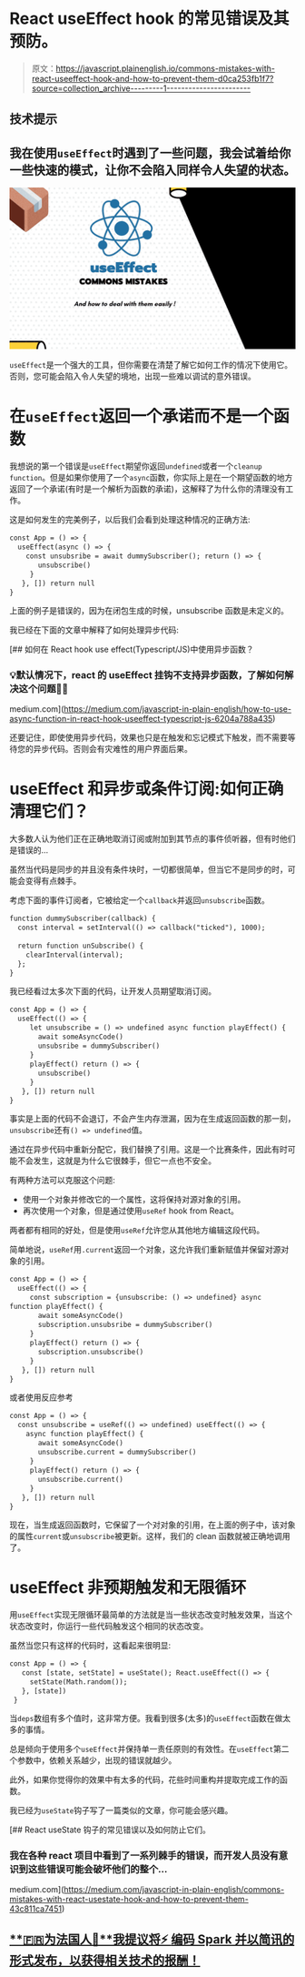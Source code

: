 # React useEffect hook 的常见错误及其预防。

> 原文：<https://javascript.plainenglish.io/commons-mistakes-with-react-useeffect-hook-and-how-to-prevent-them-d0ca253fb1f7?source=collection_archive---------1----------------------->

## 技术提示

## 我在使用`useEffect`时遇到了一些问题，我会试着给你一些快速的模式，让你不会陷入同样令人失望的状态。

![](img/b0ad4c25fcb3cc8e1dead30b824a38fe.png)

`useEffect`是一个强大的工具，但你需要在清楚了解它如何工作的情况下使用它。否则，您可能会陷入令人失望的境地，出现一些难以调试的意外错误。

# 在`useEffect`返回一个承诺而不是一个函数

我想说的第一个错误是`useEffect`期望你返回`undefined`或者一个`cleanup function`。但是如果你使用了一个`async`函数，你实际上是在一个期望函数的地方返回了一个承诺(有时是一个解析为函数的承诺)，这解释了为什么你的清理没有工作。

这是如何发生的完美例子，以后我们会看到处理这种情况的正确方法:

```
const App = () => {   
  useEffect(async () => {
    const unsubsribe = await dummySubscriber(); return () => {
       unsubscribe()
     }
   }, []) return null
}
```

上面的例子是错误的，因为在闭包生成的时候，unsubscribe 函数是未定义的。

我已经在下面的文章中解释了如何处理异步代码:

[](https://medium.com/javascript-in-plain-english/how-to-use-async-function-in-react-hook-useeffect-typescript-js-6204a788a435) [## 如何在 React hook use effect(Typescript/JS)中使用异步函数？

### 💡默认情况下，react 的 useEffect 挂钩不支持异步函数，了解如何解决这个问题💪🏻

medium.com](https://medium.com/javascript-in-plain-english/how-to-use-async-function-in-react-hook-useeffect-typescript-js-6204a788a435) 

还要记住，即使使用异步代码，效果也只是在触发和忘记模式下触发，而不需要等待您的异步代码。否则会有灾难性的用户界面后果。

# useEffect 和异步或条件订阅:如何正确清理它们？

大多数人认为他们正在正确地取消订阅或附加到其节点的事件侦听器，但有时他们是错误的…

虽然当代码是同步的并且没有条件块时，一切都很简单，但当它不是同步的时，可能会变得有点棘手。

考虑下面的事件订阅者，它被给定一个`callback`并返回`unsubscribe`函数。

```
function dummySubscriber(callback) {
  const interval = setInterval(() => callback("ticked"), 1000);

  return function unSubscribe() {
    clearInterval(interval);
  };
}
```

我已经看过太多次下面的代码，让开发人员期望取消订阅。

```
const App = () => {   
  useEffect(() => {
     let unsubscribe = () => undefined async function playEffect() {
       await someAsyncCode()
       unsubsribe = dummySubscriber()
     }
     playEffect() return () => {
       unsubscribe()
     }
   }, []) return null
}
```

事实是上面的代码不会退订，不会产生内存泄漏，因为在生成返回函数的那一刻，`unsubscribe`还有`() => undefined`值。

通过在异步代码中重新分配它，我们替换了引用。这是一个比赛条件，因此有时可能不会发生，这就是为什么它很棘手，但它一点也不安全。

有两种方法可以克服这个问题:

*   使用一个对象并修改它的一个属性，这将保持对源对象的引用。
*   再次使用一个对象，但是通过使用`useRef` hook from React。

两者都有相同的好处，但是使用`useRef`允许您从其他地方编辑这段代码。

简单地说，`useRef`用`.current`返回一个对象，这允许我们重新赋值并保留对源对象的引用。

```
const App = () => {   
  useEffect(() => {
     const subscription = {unsubscribe: () => undefined} async function playEffect() {
       await someAsyncCode()
       subscription.unsubsribe = dummySubscriber()
     }
     playEffect() return () => {
       subscription.unsubscribe()
     }
   }, []) return null
}
```

或者使用反应参考

```
const App = () => {   
  const unsubscribe = useRef(() => undefined) useEffect(() => {
    async function playEffect() {
       await someAsyncCode()
       unsubscribe.current = dummySubscriber()
     }
     playEffect() return () => {
       unsubscribe.current()
     }
   }, []) return null
}
```

现在，当生成返回函数时，它保留了一个对对象的引用，在上面的例子中，该对象的属性`current`或`unsubscribe`被更新。这样，我们的 clean 函数就被正确地调用了。

# useEffect 非预期触发和无限循环

用`useEffect`实现无限循环最简单的方法就是当一些状态改变时触发效果，当这个状态改变时，你运行一些代码触发这个相同的状态改变。

虽然当您只有这样的代码时，这看起来很明显:

```
const App = () => {
   const [state, setState] = useState(); React.useEffect(() => {
     setState(Math.random());
   }, [state])
 }
```

当`deps`数组有多个值时，这非常方便。我看到很多(太多)的`useEffect`函数在做太多的事情。

总是倾向于使用多个`useEffect`并保持单一责任原则的有效性。在`useEffect`第二个参数中，依赖关系越少，出现的错误就越少。

此外，如果你觉得你的效果中有太多的代码，花些时间重构并提取完成工作的函数。

我已经为`useState`钩子写了一篇类似的文章，你可能会感兴趣。

[](https://medium.com/javascript-in-plain-english/commons-mistakes-with-react-usestate-hook-and-how-to-prevent-them-43c811ca7451) [## React useState 钩子的常见错误以及如何防止它们。

### 我在各种 react 项目中看到了一系列棘手的错误，而开发人员没有意识到这些错误可能会破坏他们的整个…

medium.com](https://medium.com/javascript-in-plain-english/commons-mistakes-with-react-usestate-hook-and-how-to-prevent-them-43c811ca7451) 

## [**🇫🇷为法国人🥖**我提议将⚡️ **编码 Spark** 并以简讯的形式发布，以获得相关技术的报酬！](https://codingspark.io/?referral=medium)